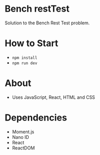# Bench restTest
Solution to the Bench Rest Test problem.

# How to Start
- `npm install`
- `npm run dev`

# About
- Uses JavaScript, React, HTML and CSS

# Dependencies
- Moment.js
- Nano ID
- React
- ReactDOM
